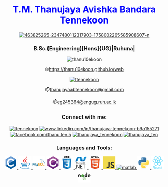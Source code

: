 <h1 align="center" style="color:blue">T.M. Thanujaya Avishka Bandara Tennekoon</h1>
<p align = "center"><a href="https://imgbb.com/"><img align = "center" src="https://i.ibb.co/QdB6VV7/463825265-2347480112317903-1758002265585908607-n.jpg" alt="463825265-2347480112317903-1758002265585908607-n" height = "100px" width = "100px"></a></p>
<h3 align="center">B.Sc.(Engineering)[Hons]{UG}|Ruhuna|</h3>


<p align="center"> <img src="https://komarev.com/ghpvc/?username=thanu10ekoon&label=Profile%20views&color=0e75b6&style=flat" alt="thanu10ekoon" /> </p>
<p align="center">🌐<a href="https://thanu10ekoon.github.io/web/">https://thanu10ekoon.github.io/web</a></p>

<p align="center"> <a href="https://twitter.com/ttennekoon" target="blank"><img src="https://img.shields.io/twitter/follow/ttennekoon?logo=twitter&style=for-the-badge" alt="ttennekoon" /></a> </p>

<p align = "center">
📫<a href = "mailto:thanujayaabtennekoon@gmail.com">thanujayaabtennekoon@gmail.com</a> </p>
<p align = "center">
📫<a href="mailto:eg245364@engug.ruh.ac.lk">eg245364@engug.ruh.ac.lk</a>
</p>
<h3 align="center">Connect with me:</h3>
<p align="center">
<a href="https://twitter.com/ttennekoon" target="blank"><img align="center" src="https://raw.githubusercontent.com/rahuldkjain/github-profile-readme-generator/master/src/images/icons/Social/twitter.svg" alt="ttennekoon" height="30" width="40" /></a>
<a href="https://www.linkedin.com/in/thanujaya-tennekoon-b9a155271" target="blank"><img align="center" src="https://raw.githubusercontent.com/rahuldkjain/github-profile-readme-generator/master/src/images/icons/Social/linked-in-alt.svg" alt="www.linkedin.com/in/thanujaya-tennekoon-b9a155271" height="30" width="40" /></a>
<a href="https://fb.com/facebook.com/thanu.ten.5" target="blank"><img align="center" src="https://raw.githubusercontent.com/rahuldkjain/github-profile-readme-generator/master/src/images/icons/Social/facebook.svg" alt="facebook.com/thanu.ten.5" height="30" width="40" /></a>
<a href="https://instagram.com/thanujaya_tennekoon" target="blank"><img align="center" src="https://raw.githubusercontent.com/rahuldkjain/github-profile-readme-generator/master/src/images/icons/Social/instagram.svg" alt="thanujaya_tennekoon" height="30" width="40" /></a>
<a href="https://www.hackerrank.com/thanujaya_ten" target="blank"><img align="center" src="https://raw.githubusercontent.com/rahuldkjain/github-profile-readme-generator/master/src/images/icons/Social/hackerrank.svg" alt="thanujaya_ten" height="30" width="40" /></a>
</p>

<h3 align="center">Languages and Tools:</h3>
<p align="center"> 
<a href="https://cs50.harvard.edu/certificates/d0126b33-eb34-4a6d-b909-07b12e59ce73" target="_blank" rel="noreferrer"> 
<img src="https://raw.githubusercontent.com/devicons/devicon/master/icons/c/c-original.svg" alt="c" width="40" height="40"/> </a> 
<a href="https://www.sololearn.com/certificates/CC-KSHV4R7Z" target="_blank" rel="noreferrer"> 
<a href="https://www.sololearn.com/certificates/CC-DRYDJUMJ" target="_blank" rel="noreferrer"> <img src="https://raw.githubusercontent.com/devicons/devicon/master/icons/java/java-original.svg"
<img src="https://raw.githubusercontent.com/devicons/devicon/master/icons/cplusplus/cplusplus-original.svg" alt="cplusplus" width="40" height="40"/> </a> 
<a href="https://www.mygreatlearning.com/certificate/KIWUMZCC" target="_blank" rel="noreferrer"> <img src="https://raw.githubusercontent.com/devicons/devicon/master/icons/mysql/mysql-original-wordmark.svg" alt="mysql" width="40" height="40"/> </a>
<a href="https://www.w3schools.com/cs/" target="_blank" rel="noreferrer"> <img src="https://raw.githubusercontent.com/devicons/devicon/master/icons/csharp/csharp-original.svg" alt="csharp" width="40" height="40"/> </a> <a href="https://www.w3schools.com/css/" target="_blank" rel="noreferrer"> <img src="https://raw.githubusercontent.com/devicons/devicon/master/icons/css3/css3-original-wordmark.svg" alt="css3" width="40" height="40"/> </a> <a href="https://dotnet.microsoft.com/" target="_blank" rel="noreferrer"> <img src="https://raw.githubusercontent.com/devicons/devicon/master/icons/dot-net/dot-net-original-wordmark.svg" alt="dotnet" width="40" height="40"/> </a> <a href="https://www.w3.org/html/" target="_blank" rel="noreferrer"> <img src="https://raw.githubusercontent.com/devicons/devicon/master/icons/html5/html5-original-wordmark.svg" alt="html5" width="40" height="40"/> </a> <a href="https://developer.mozilla.org/en-US/docs/Web/JavaScript" target="_blank" rel="noreferrer"> <img src="https://raw.githubusercontent.com/devicons/devicon/master/icons/javascript/javascript-original.svg" alt="javascript" width="40" height="40"/> </a> <a href="https://matlabacademy.mathworks.com/progress/share/certificate.html?id=a1ede64b-043f-4614-9dfc-0612b3c97a01&" target="" rel="noreferrer"> <img src="https://upload.wikimedia.org/wikipedia/commons/2/21/Matlab_Logo.png" alt="matlab" width="40" height="40"/> </a> 
<a href="https://open.uom.lk/mod/customcert/verify_certificate.php?contextid=4776&code=GP2uvEVwU9&qrcode=1" target="_blank" rel="noreferrer"> <img src="https://raw.githubusercontent.com/devicons/devicon/master/icons/python/python-original.svg" alt="python" width="40" height="40"/> </a>
 <a href="https://thanu10ekoon.github.io/web" target="_blank" rel="noreferrer"> <img src="https://raw.githubusercontent.com/devicons/devicon/master/icons/react/react-original-wordmark.svg" alt="react" width="40" height="40"/> </a>
<a href="https://nodejs.org" target="_blank" rel="noreferrer"> <img src="https://raw.githubusercontent.com/devicons/devicon/master/icons/nodejs/nodejs-original-wordmark.svg" alt="nodejs" width="40" height="40"/> </a> 

</p>
